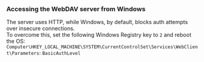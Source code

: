 ### Accessing the WebDAV server from Windows

The server uses HTTP, while Windows, by default, blocks auth attempts over insecure connections.<br>
To overcome this, set the following Windows Registry key to `2` and reboot the OS:<br>
`Computer\HKEY_LOCAL_MACHINE\SYSTEM\CurrentControlSet\Services\WebClient\Parameters`:
`BasicAuthLevel`